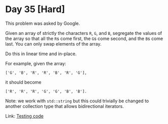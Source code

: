 # Day 35 \[Hard\]

This problem was asked by Google.

Given an array of strictly the characters `R`, `G`, and `B`, segregate the values of the array so that all the `R`s
come first, the `G`s come second, and the `B`s come last. You can only swap elements of the array.

Do this in linear time and in-place.

For example, given the array:
 ```
 ['G', 'B', 'R', 'R', 'B', 'R', 'G'],
 ```
 it should become
 ```
 ['R', 'R', 'R', 'G', 'G', 'B', 'B'].
 ```
 
 Note: we work with `std::string` but this could trivially be changed to another collection type that allows
 bidirectional iterators.
 
 Link: [Testing code](../../test/TestDay035.cpp)